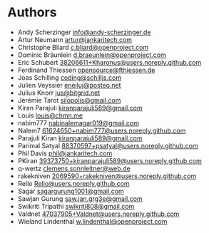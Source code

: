 <!--
  - SPDX-FileCopyrightText: 2021 Nextcloud GmbH and Nextcloud contributors
  - SPDX-License-Identifier: AGPL-3.0-or-later
-->
# Authors

- Andy Scherzinger <info@andy-scherzinger.de>
- Artur Neumann <artur@jankaritech.com>
- Christophe Bliard <c.bliard@openproject.com>
- Dominic Bräunlein <d.braeunlein@openproject.com>
- Eric Schubert <38206611+Kharonus@users.noreply.github.com>
- Ferdinand Thiessen <opensource@fthiessen.de>
- Joas Schilling <coding@schilljs.com>
- Julien Veyssier <eneiluj@posteo.net>
- Julius Knorr <jus@bitgrid.net>
- Jérémie Tarot <silopolis@gmail.com>
- Kiran Parajuli <kiranparajuli589@gmail.com>
- Louis <louis@chmn.me>
- nabim777 <nabinalemagar019@gmail.com>
- Nalem7 <61624650+nabim777@users.noreply.github.com>
- Parajuli Kiran <kiranparajuli589@gmail.com>
- Parimal Satyal <88370597+psatyal@users.noreply.github.com>
- Phil Davis <phil@jankaritech.com>
- PKiran <39373750+kiranparajuli589@users.noreply.github.com>
- q-wertz <clemens.sonnleitner@web.de>
- rakekniven <2069590+rakekniven@users.noreply.github.com>
- Rello <Rello@users.noreply.github.com>
- Sagar <sagargurung1001@gmail.com>
- Sawjan Gurung <saw.jan.grg3e@gmail.com>
- Swikriti Tripathi <swikriti808@gmail.com>
- Valdnet <47037905+Valdnet@users.noreply.github.com>
- Wieland Lindenthal <w.lindenthal@openproject.com>
